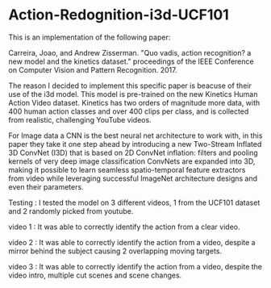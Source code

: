 # Action-Redognition-i3d-UCF101

This is an implementation of the following paper:

Carreira, Joao, and Andrew Zisserman. "Quo vadis, action recognition? a new model and the kinetics dataset." proceedings of the IEEE Conference on Computer Vision and Pattern Recognition. 2017.

The reason I decided to implement this specific paper is beacuse of their use of the i3d model. This model is pre-trained on the new Kinetics Human Action Video dataset. Kinetics has two orders of magnitude more data, with 400 human action classes and over 400 clips per class, and is collected from realistic, challenging YouTube videos.

For Image data a CNN is the best neural net architecture to work with, in this paper they take it one step ahead by introducing a new Two-Stream Inflated 3D ConvNet (I3D) that is based on 2D ConvNet inflation: filters and pooling kernels of very deep image classification ConvNets are expanded into 3D, making it possible to learn seamless spatio-temporal feature extractors from video while leveraging successful ImageNet architecture designs and even their parameters.

Testing :  I tested the model on 3 different videos, 1 from the UCF101 dataset and 2 randomly picked from youtube.

video 1 : It was able to correctly identify the action from a clear video.

video 2 : It was able to correctly identify the action from a video, despite a mirror behind the subject causing 2 overlapping moving targets.

video 3 : It was able to correctly identify the action from a video, despite the video intro, multiple cut scenes and scene changes.
